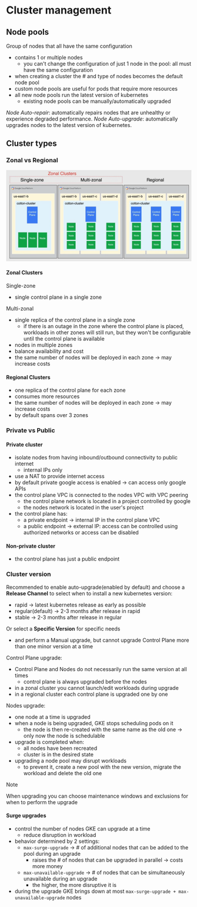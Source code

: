 # Cluster management

## Node pools

Group of nodes that all have the same configuration

- contains 1 or multiple nodes
  - you can't change the configuration of just 1 node in the pool: all must have the same configuration
- when creating a cluster the # and type of nodes becomes the default node pool
- custom node pools are useful for pods that require more resources
- all new node pools run the latest version of kubernetes
  - existing node pools can be manually/automatically upgraded

_Node Auto-repair_: automatically repairs nodes that are unhealthy or experience degraded performance.
_Node Auto-upgrade_: automatically upgrades nodes to the latest version of kubernetes.

## Cluster types

### Zonal vs Regional

![alt text](ch8.3-cluster-management.zonal-vs-regional.png)

#### Zonal Clusters

Single-zone

- single control plane in a single zone

Multi-zonal

- single replica of the control plane in a single zone
  - if there is an outage in the zone where the control plane is placed, workloads in other zones will still run, but they won't be configurable until the control plane is available
- nodes in multiple zones
- balance availability and cost
- the same number of nodes will be deployed in each zone -> may increase costs

#### Regional Clusters

- one replica of the control plane for each zone
- consumes more resources
- the same number of nodes will be deployed in each zone -> may increase costs
- by default spans over 3 zones

### Private vs Public

#### Private cluster

- isolate nodes from having inbound/outbound connectivity to public internet
  - internal IPs only
- use a NAT to provide internet access
- by default private google access is enabled -> can access only google APIs
- the control plane VPC is connected to the nodes VPC with VPC peering
  - the control plane network is located in a project controlled by google
  - the nodes network is located in the user's project
- the control plane has:
  - a private endpoint -> internal IP in the control plane VPC
  - a public endpoint -> external IP: access can be controlled using authorized networks or access can be disabled

#### Non-private cluster

- the control plane has just a public endpoint

### Cluster version

Recommended to enable auto-upgrade(enabled by default) and choose a **Release Channel** to select when to install a new kubernetes version:

- rapid -> latest kubernetes release as early as possible
- regular(default) -> 2-3 months after release in rapid
- stable -> 2-3 months after release in regular

Or select a **Specific Version** for specific needs

- and perform a Manual upgrade, but cannot upgrade Control Plane more than one minor version at a time

Control Plane upgrade:

- Control Plane and Nodes do not necessarily run the same version at all times
  - control plane is always upgraded before the nodes
- in a zonal cluster you cannot launch/edit workloads during upgrade
- in a regional cluster each control plane is upgraded one by one

Nodes upgrade:

- one node at a time is upgraded
- when a node is being upgraded, GKE stops scheduling pods on it
  - the node is then re-created with the same name as the old one -> only now the node is schedulable
- upgrade is completed when:
  - all nodes have been recreated
  - cluster is in the desired state
- upgrading a node pool may disrupt workloads
  - to prevent it, create a new pool with the new version, migrate the workload and delete the old one

> [!NOTE]
> When upgrading you can choose maintenance windows and exclusions for when to perform the upgrade

#### Surge upgrades

- control the number of nodes GKE can upgrade at a time
  - reduce disruption in workload
- behavior determined by 2 settings:
  - `max-surge-upgrade` -> # of additional nodes that can be added to the pool during an upgrade
    - raises the # of nodes that can be upgraded in parallel -> costs more money
  - `max-unavailable-upgrade` -> # of nodes that can be simultaneously unavailable during an upgrade
    - the higher, the more disruptive it is
- during the upgrade GKE brings down at most `max-surge-upgrade + max-unavailable-upgrade` nodes
